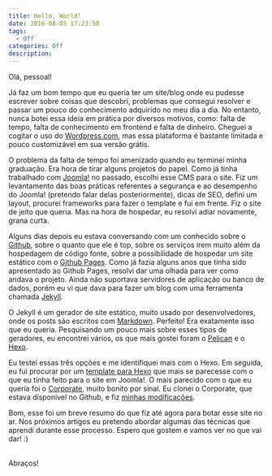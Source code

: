 ```yaml
---
title: Hello, World!
date: 2016-08-05 17:23:50
tags:
  - Off
categories: Off
description:
---
```


Olá, pessoal!

Já faz um bom tempo que eu queria ter um site/blog onde eu pudesse escrever sobre coisas que descobri, problemas que consegui resolver e passar um pouco do conhecimento adquirido no meu dia a dia. No entanto, nunca botei essa ideia em prática por diversos motivos, como: falta de tempo, falta de conhecimento em frontend e falta de dinheiro. Cheguei a cogitar o uso do [Wordpress.com](https://br.wordpress.com/), mas essa plataforma é bastante limitada e pouco customizável em sua versão grátis.

O problema da falta de tempo foi amenizado quando eu terminei minha graduação. Era hora de tirar alguns projetos do papel. Como já tinha trabalhado com [Joomla!](https://www.joomla.org/) no passado, escolhi esse CMS para o site. Fiz um levantamento das boas práticas referentes a segurança e ao desempenho do Joomla! (pretendo falar delas posteriormente), dicas de SEO, defini um layout, procurei frameworks para fazer o template e fui em frente. Fiz o site de jeito que queria. Mas na hora de hospedar, eu resolvi adiar novamente, grana curta.

Alguns dias depois eu estava conversando com um conhecido sobre o [Github](https://github.com/), sobre o quanto que ele é top, sobre os serviços irem muito além da hospedagem de código fonte, sobre a possibilidade de hospedar um site estático com o [Github Pages](https://pages.github.com/). Como já fazia alguns anos que tinha sido apresentado ao Github Pages, resolvi dar uma olhada para ver como andava o projeto. Ainda não suportava servidores de aplicação ou banco de dados, porém eu vi que dava para fazer um blog com uma ferramenta chamada [Jekyll](https://jekyllrb.com/).

O Jekyll é um gerador de site estático, muito usado por desenvolvedores, onde os posts são escritos com [Markdown](https://daringfireball.net/projects/markdown/). Perfeito! Era exatamente isso que eu queria. Pesquisando um pouco mais sobre esses tipos de geradores, eu encontrei vários, os que mais gostei foram o [Pelican](https://github.com/getpelican/) e o [Hexo](https://hexo.io/).

Eu testei essas três opções e me identifiquei mais com o Hexo. Em seguida, eu fui procurar por um [template para Hexo](https://hexo.io/themes/) que mais se parecesse com o que eu tinha feito para o site em Joomla!. O mais parecido com o que eu queria foi o [Corporate](https://github.com/ptsteadman/hexo-theme-corporate/), muito bonito por sinal. Eu clonei o Corporate, que estava disponível no Github, e fiz [minhas modificações](https://github.com/ramonsantos/ruby-tuesday-theme/).

Bom, esse foi um breve resumo do que fiz até agora para botar esse site no ar. Nos próximos artigos eu pretendo abordar algumas das técnicas que aprendi durante esse processo. Espero que gostem e vamos ver no que vai dar! :)

<br>
Abraços!
